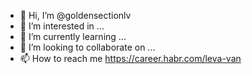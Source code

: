 - 👋 Hi, I’m @goldensectionlv
- 👀 I’m interested in ...
- 🌱 I’m currently learning ...
- 💞️ I’m looking to collaborate on ...
- 📫 How to reach me https://career.habr.com/leva-van

<!---
goldensectionlv/goldensectionlv is a ✨ special ✨ repository because its `README.md` (this file) appears on your GitHub profile.
You can click the Preview link to take a look at your changes.
--->
